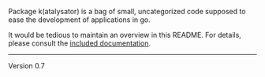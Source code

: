 Package k(atalysator) is a bag of small, uncategorized code supposed
to ease the development of applications in go.

It would be tedious to maintain an overview in this README. For details,
please consult the [included documentation][1].

[1]: http://godoc.org/github.com/voxelbrain/k
---
Version 0.7
